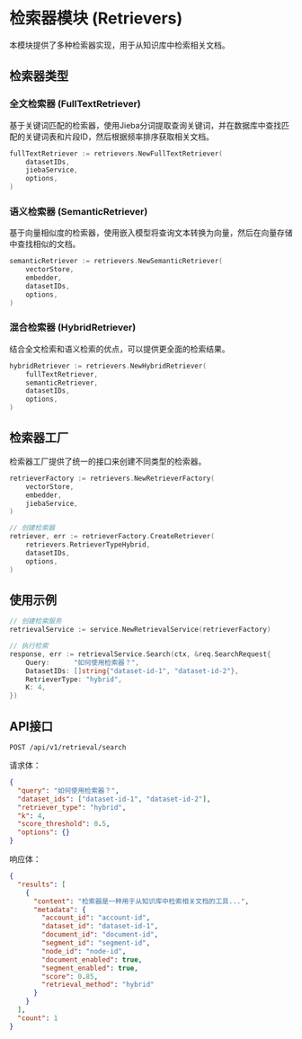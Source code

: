 # 检索器模块 (Retrievers)

本模块提供了多种检索器实现，用于从知识库中检索相关文档。

## 检索器类型

### 全文检索器 (FullTextRetriever)

基于关键词匹配的检索器，使用Jieba分词提取查询关键词，并在数据库中查找匹配的关键词表和片段ID，然后根据频率排序获取相关文档。

```go
fullTextRetriever := retrievers.NewFullTextRetriever(
    datasetIDs,
    jiebaService,
    options,
)
```

### 语义检索器 (SemanticRetriever)

基于向量相似度的检索器，使用嵌入模型将查询文本转换为向量，然后在向量存储中查找相似的文档。

```go
semanticRetriever := retrievers.NewSemanticRetriever(
    vectorStore,
    embedder,
    datasetIDs,
    options,
)
```

### 混合检索器 (HybridRetriever)

结合全文检索和语义检索的优点，可以提供更全面的检索结果。

```go
hybridRetriever := retrievers.NewHybridRetriever(
    fullTextRetriever,
    semanticRetriever,
    datasetIDs,
    options,
)
```

## 检索器工厂

检索器工厂提供了统一的接口来创建不同类型的检索器。

```go
retrieverFactory := retrievers.NewRetrieverFactory(
    vectorStore,
    embedder,
    jiebaService,
)

// 创建检索器
retriever, err := retrieverFactory.CreateRetriever(
    retrievers.RetrieverTypeHybrid,
    datasetIDs,
    options,
)
```

## 使用示例

```go
// 创建检索服务
retrievalService := service.NewRetrievalService(retrieverFactory)

// 执行检索
response, err := retrievalService.Search(ctx, &req.SearchRequest{
    Query:      "如何使用检索器？",
    DatasetIDs: []string{"dataset-id-1", "dataset-id-2"},
    RetrieverType: "hybrid",
    K: 4,
})
```

## API接口

```
POST /api/v1/retrieval/search
```

请求体：

```json
{
  "query": "如何使用检索器？",
  "dataset_ids": ["dataset-id-1", "dataset-id-2"],
  "retriever_type": "hybrid",
  "k": 4,
  "score_threshold": 0.5,
  "options": {}
}
```

响应体：

```json
{
  "results": [
    {
      "content": "检索器是一种用于从知识库中检索相关文档的工具...",
      "metadata": {
        "account_id": "account-id",
        "dataset_id": "dataset-id-1",
        "document_id": "document-id",
        "segment_id": "segment-id",
        "node_id": "node-id",
        "document_enabled": true,
        "segment_enabled": true,
        "score": 0.85,
        "retrieval_method": "hybrid"
      }
    }
  ],
  "count": 1
}
```